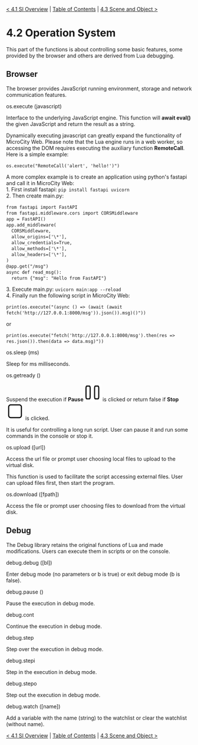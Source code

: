 [< 4.1 SI Overview](4.1_si_overview.md) | [Table of Contents](readme.md) | [4.3 Scene and Object >](4.3_scene_and_object.md)

# 4.2 Operation System
This part of the functions is about controlling some basic features, some provided by the browser and others are derived from Lua debugging.

## Browser
The browser provides JavaScript running environment, storage and network communication features.

<a id='os.execute' class='anchor'> os.execute (javascript) </a>

Interface to the underlying JavaScript engine. This function will **await eval()** the given JavaScript and return the result as a string.

Dynamically executing javascript can greatly expand the functionality of MicroCity Web. Please note that the Lua engine runs in a web worker, so accessing the DOM requires executing the auxiliary function **RemoteCall**. Here is a simple example: 
```
os.execute("RemoteCall('alert', 'hello!')")
```
A more complex example is to create an application using python's fastapi and call it in MicroCity Web:
<br>1.&nbsp;First install fastapi: `pip install fastapi uvicorn`
<br>2.&nbsp;Then create main.py:

```
from fastapi import FastAPI
from fastapi.middleware.cors import CORSMiddleware
app = FastAPI()
app.add_middleware(
  CORSMiddleware,
  allow_origins=['\*'],
  allow_credentials=True,
  allow_methods=['\*'], 
  allow_headers=['\*'], 
)
@app.get("/msg")
async def read_msg():
  return {"msg": "Hello from FastAPI"}
```

3.&nbsp;Execute main.py: `uvicorn main:app --reload`
<br>4.&nbsp;Finally run the following script in MicroCity Web:

```
print(os.execute("(async () => (await (await fetch('http://127.0.0.1:8000/msg')).json()).msg)()"))
```
or
```
print(os.execute("fetch('http://127.0.0.1:8000/msg').then(res => res.json()).then(data => data.msg)"))
```

<a id='os.sleep' class='anchor'> os.sleep (ms) </a>

Sleep for ms milliseconds. 

<a id='os.getready' class='anchor'> os.getready () </a>

Suspend the execution if **Pause**![](../img/pause.svg) is clicked or return false if **Stop**![](../img/stop.svg) is clicked.

It is useful for controlling a long run script. User can pause it and run some commands in the console or stop it.

<a id='os.upload' class='anchor'> os.upload ([url]) </a>

Access the url file or prompt user choosing local files to upload to the virtual disk.

This function is used to facilitate the script accessing external files. User can upload files first, then start the program.

<a id='os.download' class='anchor'> os.download ([fpath]) </a>

Access the file or prompt user choosing files to download from the virtual disk.

## Debug
The Debug library retains the original functions of Lua and made modifications. Users can execute them in scripts or on the console.

<a id='debug.debug' class='anchor'> debug.debug ([bl]) </a>

Enter debug mode (no parameters or b is true) or exit debug mode (b is false).

<a id='debug.pause' class='anchor'> debug.pause () </a>

Pause the execution in debug mode.

<a id='debug.cont' class='anchor'> debug.cont </a>

Continue the execution in debug mode.

<a id='debug.step' class='anchor'> debug.step </a>

Step over the execution in debug mode.

<a id='debug.stepi' class='anchor'> debug.stepi </a>

Step in the execution in debug mode.

<a id='debug.stepo' class='anchor'> debug.stepo </a>

Step out the execution in debug mode.

<a id='debug.watch' class='anchor'> debug.watch ([name])</a>

Add a variable with the name (string) to the watchlist or clear the watchlist (without name).

[< 4.1 SI Overview](4.1_si_overview.md) | [Table of Contents](readme.md) | [4.3 Scene and Object >](4.3_scene_and_object.md)